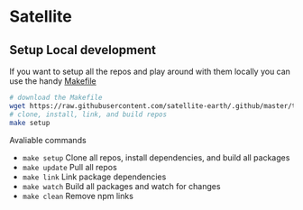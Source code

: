 # Satellite


## Setup Local development

If you want to setup all the repos and play around with them locally you can use the handy [Makefile](https://github.com/satellite-earth/.github/blob/master/tools/Makefile)

```sh
# download the Makefile
wget https://raw.githubusercontent.com/satellite-earth/.github/master/tools/Makefile
# clone, install, link, and build repos
make setup
```

Avaliable commands
- `make setup` Clone all repos, install dependencies, and build all packages
- `make update` Pull all repos
- `make link` Link package dependencies
- `make watch` Build all packages and watch for changes
- `make clean` Remove npm links
